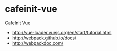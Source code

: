 # cafeinit-vue

CafeInit Vue


- http://vue-loader.vuejs.org/en/start/tutorial.html
- http://webpack.github.io/docs/
- http://webpackdoc.com/

